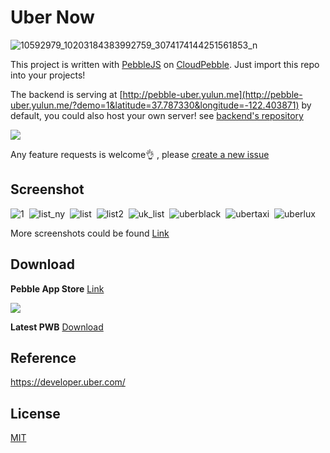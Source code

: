 Uber Now
========
![10592979_10203184383992759_3074174144251561853_n](https://cloud.githubusercontent.com/assets/690703/4030216/a6fc3b00-2c5a-11e4-913c-6d8d632684b9.jpg)

This project is written with [PebbleJS](https://github.com/pebble/pebblejs) on [CloudPebble](https://cloudpebble.net/). Just import this repo into your projects!

The backend is serving at [http://pebble-uber.yulun.me](http://pebble-uber.yulun.me/?demo=1&latitude=37.787330&longitude=-122.403871) by default, you could also host your own server! see [backend's repository](https://github.com/imZack/pebble-uber-backend)

[![](http://pblweb.com/badge/53f8aeecfa4b5cd3bd00017a/black/medium/)](https://apps.getpebble.com/applications/53f8aeecfa4b5cd3bd00017a)

Any feature requests is welcome:ok_hand: , please [create a new issue](https://github.com/imZack/pebble-uber/issues/new)

Screenshot
----------
![1](https://cloud.githubusercontent.com/assets/690703/4021109/eae078ce-2ae1-11e4-9e94-cdf370279475.png)&nbsp;
![list_ny](https://cloud.githubusercontent.com/assets/690703/4098162/1f2f09a0-3006-11e4-8e94-82d00389d9de.png)&nbsp;
![list](https://cloud.githubusercontent.com/assets/690703/4098163/1f2f935c-3006-11e4-829b-7049ab356374.png)&nbsp;
![list2](https://cloud.githubusercontent.com/assets/690703/4098164/1f30792a-3006-11e4-9f5d-941a506679cd.png)&nbsp;
![uk_list](https://cloud.githubusercontent.com/assets/690703/4098165/22f2d166-3006-11e4-8d7e-e31785f7dc03.png)&nbsp;
![uberblack](https://cloud.githubusercontent.com/assets/690703/4098149/cd9c8ea0-3005-11e4-90a3-4ce1f2138077.png)&nbsp;
![ubertaxi](https://cloud.githubusercontent.com/assets/690703/4098154/d226302a-3005-11e4-9b34-fa5967811e14.png)&nbsp;
![uberlux](https://cloud.githubusercontent.com/assets/690703/4098151/d20c902a-3005-11e4-9ea0-518800ed9d59.png)&nbsp;

More screenshots could be found [Link](https://github.com/imZack/pebble-uber/issues/1)

Download
--------

**Pebble App Store** [Link](https://apps.getpebble.com/applications/53f8aeecfa4b5cd3bd00017a)

[![](http://chart.apis.google.com/chart?chs=200x200&cht=qr&chld=|1&chl=https://apps.getpebble.com/applications/53f8aeecfa4b5cd3bd00017a)](https://apps.getpebble.com/applications/53f8aeecfa4b5cd3bd00017a)

**Latest PWB** [Download](https://github.com/imZack/pebble-uber/releases/download/v2.0/Uber_Now.v2.1.pbw)


Reference
---------
https://developer.uber.com/

License
-------
[MIT](http://yulun.mit-license.org/)

